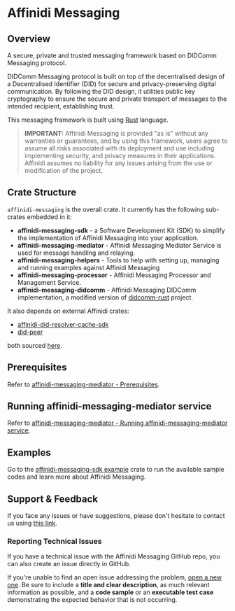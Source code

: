 # Affinidi Messaging

## Overview

A secure, private and trusted messaging framework based on DIDComm Messaging protocol.

DIDComm Messaging protocol is built on top of the decentralised design of a Decentralised Identifier (DID) for secure and privacy-preserving digital communication. By following the DID design, it utilities public key cryptography to ensure the secure and private transport of messages to the intended recipient, establishing trust.

This messaging framework is built using [Rust](https://www.rust-lang.org/) language.

> **IMPORTANT:**
> Affinidi Messaging is provided "as is" without any warranties or guarantees, and by using this framework, users agree to assume all risks associated with its deployment and use including implementing security, and privacy measures in their applications. Affinidi assumes no liability for any issues arising from the use or modification of the project.

## Crate Structure

`affinidi-messaging` is the overall crate. It currently has the following sub-crates embedded in it:

- **affinidi-messaging-sdk** - a Software Development Kit (SDK) to simplify the implementation of Affinidi Messaging into your application.
- **affinidi-messaging-mediator** - Affinidi Messaging Mediator Service is used for message handling and relaying.
- **affinidi-messaging-helpers** - Tools to help with setting up, managing and running examples against Affinidi Messaging
- **affinidi-messaging-processor** - Affinidi Messaging Processor and Management Service.
- **affinidi-messaging-didcomm** - Affinidi Messaging DIDComm implementation, a modified version of [didcomm-rust](https://github.com/sicpa-dlab/didcomm-rust) project.

It also depends on external Affinidi crates:

- [affinidi-did-resolver-cache-sdk](https://crates.io/crates/affinidi-did-resolver-cache-sdk)
- [did-peer](https://crates.io/crates/did-peer)

both sourced [here](https://github.com/affinidi/affinidi-did-resolver).

## Prerequisites

Refer to [affinidi-messaging-mediator - Prerequisites](./affinidi-messaging-mediator#prerequisites).

## Running affinidi-messaging-mediator service

Refer to [affinidi-messaging-mediator - Running affinidi-messaging-mediator service](./affinidi-messaging-mediator#running-affinidi-messaging-mediator-service).

## Examples

Go to the [affinidi-messaging-sdk example](./affinidi-messaging-sdk/examples/) crate to run the available sample codes and learn more about Affinidi Messaging.

## Support & Feedback

If you face any issues or have suggestions, please don't hesitate to contact us using [this link](https://www.affinidi.com/get-in-touch).

### Reporting Technical Issues

If you have a technical issue with the Affinidi Messaging GitHub repo, you can also create an issue directly in GitHub.

If you're unable to find an open issue addressing the problem, [open a new one](https://github.com/affinidi/affinidi-messaging/issues/new). Be sure to include a **title and clear description**, as much relevant information as possible, and a **code sample** or an **executable test case** demonstrating the expected behavior that is not occurring.
